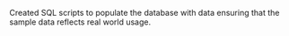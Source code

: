 Created SQL scripts to populate the database with data ensuring that the sample data reflects real world usage.